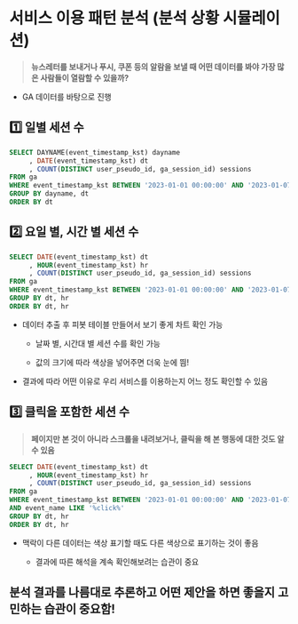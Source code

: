 # 서비스 이용 패턴 분석 (분석 상황 시뮬레이션)

> **뉴스레터를 보내거나 푸시, 쿠폰 등의 알람을 보낼 때 어떤 데이터를 봐야 가장 많은 사람들이 열람할 수 있을까?**

* GA 데이터를 바탕으로 진행

## 1️⃣ 일별 세션 수

```sql
SELECT DAYNAME(event_timestamp_kst) dayname
     , DATE(event_timestamp_kst) dt
     , COUNT(DISTINCT user_pseudo_id, ga_session_id) sessions
FROM ga
WHERE event_timestamp_kst BETWEEN '2023-01-01 00:00:00' AND '2023-01-07 23:59:59'
GROUP BY dayname, dt
ORDER BY dt
```

## 2️⃣ 요일 별, 시간 별 세션 수

```sql
SELECT DATE(event_timestamp_kst) dt
     , HOUR(event_timestamp_kst) hr
     , COUNT(DISTINCT user_pseudo_id, ga_session_id) sessions
FROM ga
WHERE event_timestamp_kst BETWEEN '2023-01-01 00:00:00' AND '2023-01-07 23:59:59'
GROUP BY dt, hr
ORDER BY dt, hr
```

* 데이터 추출 후 피봇 테이블 만들어서 보기 좋게 차트 확인 가능
  
  * 날짜 별, 시간대 별 세션 수를 확인 가능
  
  * 값의 크기에 따라 색상을 넣어주면 더욱 눈에 띔!

* 결과에 따라 어떤 이유로 우리 서비스를 이용하는지 어느 정도 확인할 수 있음

## 3️⃣ 클릭을 포함한 세션 수

> **페이지만 본 것이 아니라 스크롤을 내려보거나, 클릭을 해 본 행동에 대한 것도 알 수 있음**

```sql
SELECT DATE(event_timestamp_kst) dt
     , HOUR(event_timestamp_kst) hr
     , COUNT(DISTINCT user_pseudo_id, ga_session_id) sessions
FROM ga
WHERE event_timestamp_kst BETWEEN '2023-01-01 00:00:00' AND '2023-01-07 23:59:59'
AND event_name LIKE '%click%'
GROUP BY dt, hr
ORDER BY dt, hr
```

* 맥락이 다른 데이터는 색상 표기할 때도 다른 색상으로 표기하는 것이 좋음
  
  * 결과에 따른 해석을 계속 확인해보려는 습관이 중요

## 분석 결과를 나름대로 추론하고 어떤 제안을 하면 좋을지 고민하는 습관이 중요함!

